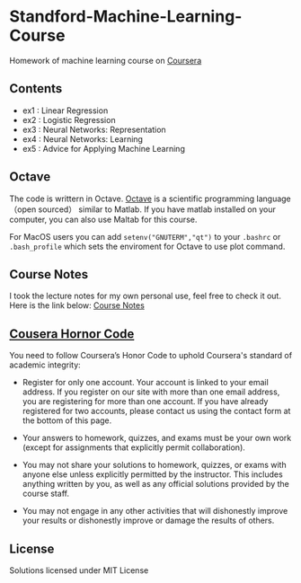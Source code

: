 # Standford-Machine-Learning-Course

Homework of machine learning course on [Coursera](https://www.coursera.org/learn/machine-learning)

## Contents

- ex1 : Linear Regression 
- ex2 : Logistic Regression
- ex3 : Neural Networks: Representation
- ex4 : Neural Networks: Learning
- ex5 : Advice for Applying Machine Learning

## Octave

The code is writtern in Octave. [Octave](http://www.gnu.org/software/octave/) is a scientific programming language（open sourced） similar to Matlab. If you have matlab installed on your computer, you can also use Maltab for this course. 

For MacOS users you can add `setenv("GNUTERM","qt")` to your `.bashrc` or `.bash_profile` which sets the enviroment for Octave to use plot command.

## Course Notes

I took the lecture notes for my own personal use, feel free to check it out. Here is the link below:
[Course Notes](http://xta0.github.io/blog/2017/09/12/ml-stanford/)

## [Cousera Hornor Code](https://learner.coursera.help/hc/en-us/articles/209818863-Coursera-Honor-Code)

You need to follow Coursera’s Honor Code to uphold Coursera's standard of academic integrity:

- Register for only one account. Your account is linked to your email address. If you register on our site with more than one email address, you are registering for more than one account. If you have already registered for two accounts, please contact us using the contact form at the bottom of this page.

- Your answers to homework, quizzes, and exams must be your own work (except for assignments that explicitly permit collaboration).

- You may not share your solutions to homework, quizzes, or exams with anyone else unless explicitly permitted by the instructor. This includes anything written by you, as well as any official solutions provided by the course staff.

- You may not engage in any other activities that will dishonestly improve your results or dishonestly improve or damage the results of others.


## License

Solutions licensed under MIT License
